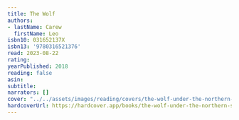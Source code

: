 ```yaml
---
title: The Wolf
authors:
- lastName: Carew
  firstName: Leo
isbn10: 031652137X
isbn13: '9780316521376'
read: 2023-08-22
rating:
yearPublished: 2018
reading: false
asin:
subtitle:
narrators: []
cover: "../../assets/images/reading/covers/the-wolf-under-the-northern-sky-1.jpeg"
hardcoverUrl: https://hardcover.app/books/the-wolf-under-the-northern-sky-1/editions/30421295
---
```


